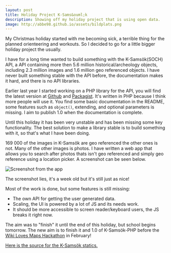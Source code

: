 ```yaml
---
layout: post
title: Holiday Project K-Sams&ouml;k
description: Showing off my holiday project that is using open data.
image: http://abbe98.github.io/assets/bildplats.png
---
```

My Christmas holiday started with me becoming sick, a terrible thing for the planned orienteering and workouts. So I decided to go for a little bigger holiday project the usually.

I have for a long time wanted to build something with the K-Sams&ouml;k(SOCH) API, a API containing more then 5.6 million historical/archeology objects, including 2.3 million images and 1.6 million geo referenced objects. I have never built something stable with the API before, the documentation makes it hard, and there is no API libraries.

Earlier last year I started working on a PHP library for the API, you will find the latest version at [Github][0] and [Packagist][1]. It's written in PHP because I think more people will use it. You find some basic documentation in the README, some features such as `object()`, extending, and optional parameters is missing. I aim to publish 1.0 when the documentation is complete. 

Until this holiday it has been very unstable and has been missing some key functionality. The best solution to make a library stable is to build something with it, so that's what I have been doing.

169 000 of the images in K-Sams&ouml;k are geo referenced the other ones is not. Many of the other images is photos. I have written a web app that allows you to search after photos thats isn't geo referenced and simply geo reference using a location picker. A screenshot can be seen below.

![Screenshot from the app][3]

The screenshot lies, it's a week old but it's still just as nice!

Most of the work is done, but some features is still missing:

 - The own API for getting the user generated data.
 - Scaling, the UI is powered by a lot of JS and its needs work.
 - It should be more accessible to screen reader/keyboard users, the JS breaks it right now.

The aim was to "finish" it until the end of this holiday, but school begins tomorrow. The new aim is to finish it and 1.0 of K-Sams&ouml;k-PHP before the [Wiki Loves Maps Hackathon][4] in February!

[Here is the source for the K-Sams&ouml;k statics.][5]

[0]: https://github.com/Abbe98/ksamsok-php
[1]: https://packagist.org/packages/abbe98/ksamsok-php
[3]: http://abbe98.github.io/assets/bildplats.png
[4]: http://wikilovesmaps.wikimedia.fi/
[5]: http://www.k-blogg.se/2014/12/23/k-samsok-2014-tio-punkter/